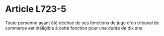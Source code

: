 # Article L723-5

Toute personne ayant été déchue de ses fonctions de juge d'un tribunal de commerce est inéligible à cette fonction pour une durée de dix ans.